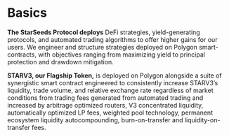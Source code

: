 # Basics

**The StarSeeds Protocol deploys** DeFi strategies, yield-generating protocols, and automated trading algorithms to offer higher gains for our users. We engineer and structure strategies deployed on Polygon smart-contracts, with objectives ranging from maximizing yield to principal protection and drawdown mitigation.

**STARV3, our Flagship Token,** is deployed on Polygon alongside a suite of synergistic smart contract engineered to consistently increase STARV3’s liquidity, trade volume, and relative exchange rate regardless of market conditions from trading fees generated from automated trading and increased by arbitrage optimized routers, V3 concentrated liquidity, automatically optimized LP fees, weighted pool technology, permanent ecosystem liquidity autocompounding, burn-on-transfer and liquidity-on-transfer fees.&#x20;

